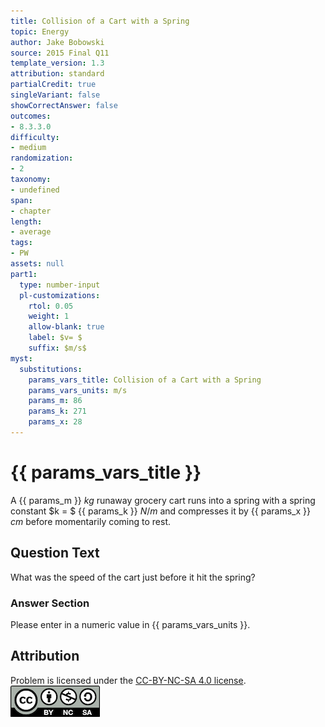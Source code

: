 ```yaml
---
title: Collision of a Cart with a Spring
topic: Energy
author: Jake Bobowski
source: 2015 Final Q11
template_version: 1.3
attribution: standard
partialCredit: true
singleVariant: false
showCorrectAnswer: false
outcomes:
- 8.3.3.0
difficulty:
- medium
randomization:
- 2
taxonomy:
- undefined
span:
- chapter
length:
- average
tags:
- PW
assets: null
part1:
  type: number-input
  pl-customizations:
    rtol: 0.05
    weight: 1
    allow-blank: true
    label: $v= $
    suffix: $m/s$
myst:
  substitutions:
    params_vars_title: Collision of a Cart with a Spring
    params_vars_units: m/s
    params_m: 86
    params_k: 271
    params_x: 28
---
```

# {{ params_vars_title }}
A  {{ params_m }}  $kg$  runaway  grocery  cart  runs  into  a  spring  with a spring  constant $k = $  {{ params_k }}  $N/m$  and compresses it by {{ params_x }} $cm$ before momentarily coming to rest.

## Question Text

What was the speed of the cart just before it hit the spring?

### Answer Section

Please enter in a numeric value in {{ params_vars_units }}.

## Attribution

Problem is licensed under the [CC-BY-NC-SA 4.0 license](https://creativecommons.org/licenses/by-nc-sa/4.0/).<br> ![The Creative Commons 4.0 license requiring attribution-BY, non-commercial-NC, and share-alike-SA license.](https://raw.githubusercontent.com/firasm/bits/master/by-nc-sa.png)